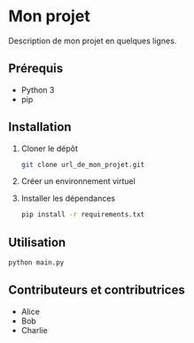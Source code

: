 # Mon projet

Description de mon projet en quelques lignes.

## Prérequis

- Python 3
- pip

## Installation

1. Cloner le dépôt
    ```sh
    git clone url_de_mon_projet.git
    ```

2. Créer un environnement virtuel

3. Installer les dépendances
    ```sh
    pip install -r requirements.txt
    ```


## Utilisation

```sh
python main.py
```

## Contributeurs et contributrices

- Alice
- Bob
- Charlie

